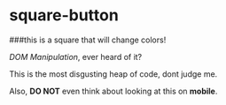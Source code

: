 # square-button
###this is a square that will change colors!

*DOM Manipulation*, ever heard of it? 

This is the most disgusting heap of code, dont judge me.

Also, **DO NOT** even think about looking at this on **mobile**.
